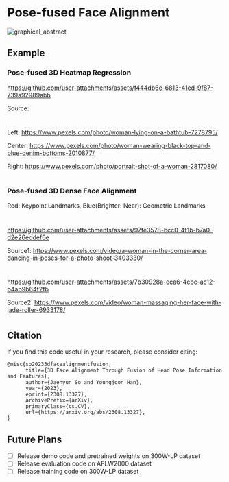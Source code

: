 # Pose-fused Face Alignment
![graphical_abstract](https://github.com/user-attachments/assets/39639ffb-4648-446d-9d7d-c9d233cc30c1)


## Example
### Pose-fused 3D Heatmap Regression

https://github.com/user-attachments/assets/f444db6e-6813-41ed-9f87-739a92989abb


Source:
#
Left: https://www.pexels.com/photo/woman-lying-on-a-bathtub-7278795/

Center: https://www.pexels.com/photo/woman-wearing-black-top-and-blue-denim-bottoms-2010877/

Right: https://www.pexels.com/photo/portrait-shot-of-a-woman-2817080/

#
### Pose-fused 3D Dense Face Alignment
Red: Keypoint Landmarks, Blue(Brighter: Near): Geometric Landmarks
#
https://github.com/user-attachments/assets/97fe3578-bcc0-4f1b-b7a0-d2e26eddef6e

Source1: https://www.pexels.com/video/a-woman-in-the-corner-area-dancing-in-poses-for-a-photo-shoot-3403330/
#
https://github.com/user-attachments/assets/7b30928a-eca6-4cbc-ac12-b4ab9b64f2fb

Source2: https://www.pexels.com/video/woman-massaging-her-face-with-jade-roller-6933178/
#

## Citation
If you find this code useful in your research, please consider citing:
```
@misc{so20233dfacealignmentfusion,
      title={3D Face Alignment Through Fusion of Head Pose Information and Features}, 
      author={Jaehyun So and Youngjoon Han},
      year={2023},
      eprint={2308.13327},
      archivePrefix={arXiv},
      primaryClass={cs.CV},
      url={https://arxiv.org/abs/2308.13327}, 
}
```

## Future Plans
- [ ] Release demo code and pretrained weights on 300W-LP dataset
- [ ] Release evaluation code on AFLW2000 dataset
- [ ] Release training code on 300W-LP dataset
